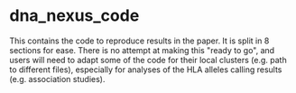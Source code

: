 # dna_nexus_code

This contains the code to reproduce results in the paper. It is split in 8 sections for ease. There is no attempt at making this "ready to go", and users will need to adapt some of the code for their local clusters (e.g. path to different files), especially for analyses of the HLA alleles calling results (e.g. association studies).

